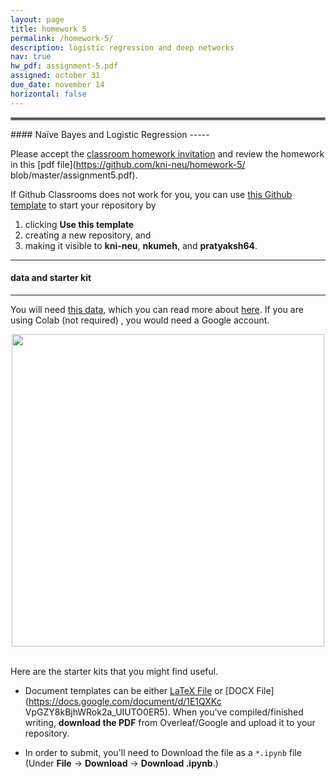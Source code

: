 ```yaml
---
layout: page
title: homework 5
permalink: /homework-5/
description: logistic regression and deep networks
nav: true
hw_pdf: assignment-5.pdf
assigned: october 31
due_date: november 14
horizontal: false
---
```


<hr style="border:2px solid gray">
#### Naïve Bayes and Logistic Regression
-----

Please accept the [classroom homework invitation](https://classroom.github.com/a/Oa1cmMV1) and review the homework in this [pdf file](https://github.com/kni-neu/homework-5/
blob/master/assignment5.pdf).

If Github Classrooms does not work for you, you can use [this Github template](https://github.com/kni-neu/homework-5) to start your repository by 

1. clicking **Use this template** 
2. creating a new repository, and 
3. making it visible to **kni-neu**, **nkumeh**, and **pratyaksh64**.

-----
#### data and starter kit
-----

You will need [this data](https://course.ccs.neu.edu/cs6220/fall2023/homework-5/), which you can read more about [here](https://www.kaggle.com/competitions/titanic/overview). If you are using Colab (not required)
, you would need a Google account.

<center>
<img 
  src="https://media.npr.org/assets/img/2012/03/29/titanic_custom-fc6a03aedd8e562d780ecf9b9a8a947d4dcbf163-s1600-c85.webp"
  width="500" height="auto">
</center>
<br>


Here are the starter kits that you might find useful.

* Document templates can be either [LaTeX File](https://github.com/kni-neu/homework-5/blob/master/assignment5.tex) or [DOCX File](https://docs.google.com/document/d/1E1QXKc
VpGZY8kBjhWRok2a_UIUTO0ER5). When you've compiled/finished writing, **download the PDF** from Overleaf/Google and upload it to your repository.

* In order to submit, you'll need to Download the file as a `*.ipynb` file (Under **File** &rarr; **Download** &rarr; **Download .ipynb**.) 

